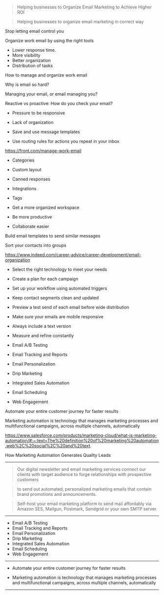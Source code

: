 > Helping businesses to Organize Email Marketing to Achieve Higher ROI

> Helping businesses to organize email marketing in correct way





Stop letting email control you

Organize work email by using the right tools



- Lower response time.
- More visibility
- Better organization
- Distribution of tasks


How to manage and organize work email


Why is email so hard?



Managing your email, or email managing you?

Reactive vs proactive: How do you check your email?


- Pressure to be responsive
- Lack of organization

- Save and use message templates
- Use routing rules for actions you repeat in your inbox




https://front.com/manage-work-email


- Categories 
- Custom layout
- Canned responses
- Integrations 
- Tags 



- Get a more organized workspace
- Be more productive
- Collaborate easier



Build email templates to send similar messages

Sort your contacts into groups



https://www.indeed.com/career-advice/career-development/email-organization

- Select the right technology to meet your needs
- Create a plan for each campaign
- Set up your workflow using automated triggers
- Keep contact segments clean and updated
- Preview a test send of each email before wide distribution
- Make sure your emails are mobile responsive
- Always include a text version
- Measure and refine constantly



- Email A/B Testing
- Email Tracking and Reports
- Email Personalization
- Drip Marketing
- Integrated Sales Automation
- Email Scheduling
- Web Engagement




Automate your entire customer journey for faster results


Marketing automation is technology that manages marketing processes and multifunctional campaigns, across multiple channels, automatically

https://www.salesforce.com/products/marketing-cloud/what-is-marketing-automation/#:~:text=The%20definition%20of%20marketing%20automation,web%2C%20social%2C%20and%20text.



How Marketing Automation Generates Quality Leads


---


> Our digital newsletter and email marketing services connect our clients with target audience to forge relationships with prospective customers

> to send out automated, personalized marketing emails that contain brand promotions and announcements.

> Self-host your email marketing platform to send mail affordably via Amazon SES, Mailgun, Postmark, Sendgrid or your own SMTP server.
 
---

* Email A/B Testing
* Email Tracking and Reports
* Email Personalization
* Drip Marketing
* Integrated Sales Automation
* Email Scheduling
* Web Engagement

---


* Automate your entire customer journey for faster results

* Marketing automation is technology that manages marketing processes and multifunctional campaigns, across multiple channels, automatically

---

